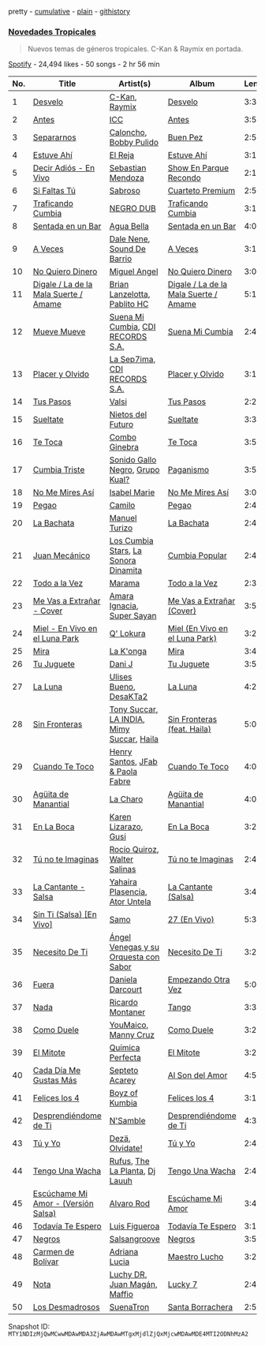 pretty - [cumulative](/playlists/cumulative/37i9dQZF1DXatk5BgNhCd7.md) - [plain](/playlists/plain/37i9dQZF1DXatk5BgNhCd7) - [githistory](https://github.githistory.xyz/mackorone/spotify-playlist-archive/blob/main/playlists/plain/37i9dQZF1DXatk5BgNhCd7)

### [Novedades Tropicales](https://open.spotify.com/playlist/37i9dQZF1DXatk5BgNhCd7)

> Nuevos temas de géneros tropicales\. C\-Kan & Raymix en portada.

[Spotify](https://open.spotify.com/user/spotify) - 24,494 likes - 50 songs - 2 hr 56 min

| No. | Title | Artist(s) | Album | Length |
|---|---|---|---|---|
| 1 | [Desvelo](https://open.spotify.com/track/1PQx9MPARk2DWTxAc1i8bG) | [C\-Kan](https://open.spotify.com/artist/1QhaqxeqF9sipS2gwbEKpu), [Raymix](https://open.spotify.com/artist/0hHT2BH7XTm3ZdZb6CX064) | [Desvelo](https://open.spotify.com/album/18PmOgLMJbv3lT5wqueTrU) | 3:31 |
| 2 | [Antes](https://open.spotify.com/track/5Dsm8etm3LDJaGLUFvWjIi) | [ICC](https://open.spotify.com/artist/66UyAOM9ECEDzsfUm9UXeF) | [Antes](https://open.spotify.com/album/1YyRxwLv0wWtzoGCFoJU6f) | 3:58 |
| 3 | [Separarnos](https://open.spotify.com/track/5A4j5H2BchA1SqYOvQ8I4I) | [Caloncho](https://open.spotify.com/artist/2z3KntXLyEF5Lvz1kpdBoA), [Bobby Pulido](https://open.spotify.com/artist/4EEZg8R3dxbTCCQ1DVWtHg) | [Buen Pez](https://open.spotify.com/album/4M70tDygFtUlnlvmn5qLLV) | 2:58 |
| 4 | [Estuve Ahí](https://open.spotify.com/track/0vj7n8tknwKtbvZQ1ocATb) | [El Reja](https://open.spotify.com/artist/7HSeegdmjLYRJpkOYIaZIW) | [Estuve Ahí](https://open.spotify.com/album/0o0TxliabAYbbhAxeFDYLM) | 3:14 |
| 5 | [Decir Adiós \- En Vivo](https://open.spotify.com/track/3CBdi6o9Egg357jbpxBi60) | [Sebastian Mendoza](https://open.spotify.com/artist/2CEKDXUTkOu4LnGFysySTg) | [Show En Parque Recondo](https://open.spotify.com/album/5olJyfS4YAdQJk6wiNmLDG) | 2:11 |
| 6 | [Si Faltas Tú](https://open.spotify.com/track/5qg6DJXbQTPTGGF5Ft94Oa) | [Sabroso](https://open.spotify.com/artist/4mKTJIb405EHH5GGfIhaeO) | [Cuarteto Premium](https://open.spotify.com/album/5Bzeyk1auK1ebXzNZRnXvz) | 2:59 |
| 7 | [Traficando Cumbia](https://open.spotify.com/track/3rX0nXzioBhff6neZ4mgdb) | [NEGRO DUB](https://open.spotify.com/artist/65VS702SIPGgTpWgTQupMA) | [Traficando Cumbia](https://open.spotify.com/album/1ElZRslDT3uuMMH9bLzkYt) | 3:16 |
| 8 | [Sentada en un Bar](https://open.spotify.com/track/6J2zEFuckFTG4lVT3N3pAv) | [Agua Bella](https://open.spotify.com/artist/4HKgCyUZMpl41vzhVXdhNy) | [Sentada en un Bar](https://open.spotify.com/album/5DyhRSMUR6d8xUb0sjq7zI) | 4:00 |
| 9 | [A Veces](https://open.spotify.com/track/78yuCmFFYrFxr5R0VSBiK7) | [Dale Nene](https://open.spotify.com/artist/6aAiFOA1lqRShfjPE9OPkS), [Sound De Barrio](https://open.spotify.com/artist/6jz0DkcaOtGlaNOA67rzIU) | [A Veces](https://open.spotify.com/album/7AajvaogQUNjc3hrHPEO5V) | 3:14 |
| 10 | [No Quiero Dinero](https://open.spotify.com/track/7ddkLfySvrxyzExSnPp1Jw) | [Miguel Angel](https://open.spotify.com/artist/4XJ0JtGRa6QKkKvaQPrYKL) | [No Quiero Dinero](https://open.spotify.com/album/51s2yUCDhWFxIjJU5bcpwv) | 3:02 |
| 11 | [Digale / La de la Mala Suerte / Amame](https://open.spotify.com/track/68eR0DmlCzIHcXDEYUNKTE) | [Brian Lanzelotta](https://open.spotify.com/artist/6SV6TCY7KVVWmAhnX5WnS3), [Pablito HC](https://open.spotify.com/artist/3VGOer5eApPF1qsyYXlMFT) | [Digale / La de la Mala Suerte / Amame](https://open.spotify.com/album/3lgz4U2hadOJoE7PXPy3eP) | 5:18 |
| 12 | [Mueve Mueve](https://open.spotify.com/track/2af1AicLDMjQZxujDUCl2w) | [Suena Mi Cumbia](https://open.spotify.com/artist/0zIV7hAiPGjZddRKs4K7I3), [CDI RECORDS S.A.](https://open.spotify.com/artist/6RYcrTuVVfidFKu0WKNc5k) | [Suena Mi Cumbia](https://open.spotify.com/album/1M1rVMtUfMc3Fq5jXLNuEc) | 2:46 |
| 13 | [Placer y Olvido](https://open.spotify.com/track/39sQdBAlAzIatOQAJOZSwr) | [La Sep7ima](https://open.spotify.com/artist/4Ci5R3dahfN3wRSGnLEeeW), [CDI RECORDS S.A.](https://open.spotify.com/artist/6RYcrTuVVfidFKu0WKNc5k) | [Placer y Olvido](https://open.spotify.com/album/0Du6RgrVRho0rmYoMfMISS) | 3:13 |
| 14 | [Tus Pasos](https://open.spotify.com/track/47TuuyV39wPgmFp1FOKLLv) | [Valsi](https://open.spotify.com/artist/04vVNmaKhinxxW4eCJIyX7) | [Tus Pasos](https://open.spotify.com/album/1p858a5EAfm1cvDKwXceen) | 2:27 |
| 15 | [Sueltate](https://open.spotify.com/track/1xvtti7zUYEz2DN7OKZIST) | [Nietos del Futuro](https://open.spotify.com/artist/7JIrbjZDpccTaqNKpNKh33) | [Sueltate](https://open.spotify.com/album/5HvjsPwgHIwI8WYkdMBtp2) | 3:39 |
| 16 | [Te Toca](https://open.spotify.com/track/1adw2uT09DJZaEVelWI7fD) | [Combo Ginebra](https://open.spotify.com/artist/2L5b3yHGpn7RQi4wd3vcU2) | [Te Toca](https://open.spotify.com/album/6IxnBwsjpEQKYRbv318wzi) | 3:50 |
| 17 | [Cumbia Triste](https://open.spotify.com/track/0CCxPao2wj4pdtFBnwd4Wg) | [Sonido Gallo Negro](https://open.spotify.com/artist/3lSqMCuyfqugFoibdOCeZo), [Grupo Kual?](https://open.spotify.com/artist/4r880LQXdnpTflv3uqV4kX) | [Paganismo](https://open.spotify.com/album/5hxTo4UiUrc7ayIav0BcU2) | 3:51 |
| 18 | [No Me Mires Así](https://open.spotify.com/track/0gikv397tFOxDdS3LvniqN) | [Isabel Marie](https://open.spotify.com/artist/1i4JicYEjrRhkORObJYf89) | [No Me Mires Así](https://open.spotify.com/album/56XSJKrTtu8k5SfKTlHI2z) | 3:05 |
| 19 | [Pegao](https://open.spotify.com/track/7Dk8r4VR5NoveUvTiCKEXC) | [Camilo](https://open.spotify.com/artist/28gNT5KBp7IjEOQoevXf9N) | [Pegao](https://open.spotify.com/album/2BzQoZdHURkzdFErSQ2Qll) | 2:40 |
| 20 | [La Bachata](https://open.spotify.com/track/5ww2BF9slyYgNOk37BlC4u) | [Manuel Turizo](https://open.spotify.com/artist/0tmwSHipWxN12fsoLcFU3B) | [La Bachata](https://open.spotify.com/album/1TpGeAzOJgAGdPkcWl95r2) | 2:42 |
| 21 | [Juan Mecánico](https://open.spotify.com/track/39ajNFfqmnkpgXRfbMEjv3) | [Los Cumbia Stars](https://open.spotify.com/artist/3vK9K7420aB6FXJ32IDD9t), [La Sonora Dinamita](https://open.spotify.com/artist/13or1Wf6ipcvSIiurZATvw) | [Cumbia Popular](https://open.spotify.com/album/59A0m78pbCoSZU46pKJOMl) | 2:42 |
| 22 | [Todo a la Vez](https://open.spotify.com/track/2tuKnCgbscxmebC7vN9X1i) | [Marama](https://open.spotify.com/artist/4GepMkTgrIZECoCC55vqjW) | [Todo a la Vez](https://open.spotify.com/album/6e724GNtDwcjqCXzbeBlL9) | 2:39 |
| 23 | [Me Vas a Extrañar \- Cover](https://open.spotify.com/track/6u72qlBSKXg9UX8b6uNKN3) | [Amara Ignacia](https://open.spotify.com/artist/6YTu4Ih4tovKGdsq3UCnHa), [Super Sayan](https://open.spotify.com/artist/5UQe5MSvJmfj3cWEZeRFE4) | [Me Vas a Extrañar \(Cover\)](https://open.spotify.com/album/5uQZIr9VNtDjnBFxKHoFFV) | 3:58 |
| 24 | [Miel \- En Vivo en el Luna Park](https://open.spotify.com/track/0k9ctZ5HiC6ksyWDoqSJg1) | [Q' Lokura](https://open.spotify.com/artist/7dlkBH23ERFXxuNoMHq94Y) | [Miel \(En Vivo en el Luna Park\)](https://open.spotify.com/album/4yGVLbQn0mdD0y6mWGPAup) | 3:20 |
| 25 | [Mira](https://open.spotify.com/track/3w292R2aL3DCGnyeOiaLed) | [La K'onga](https://open.spotify.com/artist/3ghRXw2nUEH2THaL82hw8R) | [Mira](https://open.spotify.com/album/5mwAE79BFC6eTViMVWW60k) | 3:48 |
| 26 | [Tu Juguete](https://open.spotify.com/track/2lhnDQIvQmfU8qVbrqJdke) | [Dani J](https://open.spotify.com/artist/3TEhIeweC59okLmqFu6LWv) | [Tu Juguete](https://open.spotify.com/album/2OpJPx9vdWJFMkXNV5iANk) | 3:51 |
| 27 | [La Luna](https://open.spotify.com/track/0HI0sNILJr8YawFrjTK0u6) | [Ulises Bueno](https://open.spotify.com/artist/2UqRkW2wfEkZmyvKyTTv2W), [DesaKTa2](https://open.spotify.com/artist/3UdkBrbQWdMoMPI4XATTC0) | [La Luna](https://open.spotify.com/album/4LIOp0KnsVWjN9r9aIpV1n) | 4:20 |
| 28 | [Sin Fronteras](https://open.spotify.com/track/0EjGZf0b32jCa43xMkEt13) | [Tony Succar](https://open.spotify.com/artist/17S2mEKDY4xHBWCy9kAPzk), [LA INDIA](https://open.spotify.com/artist/3NIZFmehJM8YiGpCdihlck), [Mimy Succar](https://open.spotify.com/artist/1hOnt6Sw9sCHTUbljZwayv), [Haila](https://open.spotify.com/artist/4qaVBTUcoHpMlgf5NpQY7P) | [Sin Fronteras \(feat\. Haila\)](https://open.spotify.com/album/5qgoLsJKKnbHtVpqO4FD4C) | 5:01 |
| 29 | [Cuando Te Toco](https://open.spotify.com/track/5KrZNf2oVTpfyp1X9p4LrG) | [Henry Santos](https://open.spotify.com/artist/1cUfMJtWJXfhTQvYGJQtaF), [JFab & Paola Fabre](https://open.spotify.com/artist/1652mfhXA8ApJ7devxmKds) | [Cuando Te Toco](https://open.spotify.com/album/01wsqbA8Ck8vfThIO3MTVR) | 4:06 |
| 30 | [Agüita de Manantial](https://open.spotify.com/track/5xXo6JSzEPaGjfnCWzg2ic) | [La Charo](https://open.spotify.com/artist/4kAM3B6DtYL1GZVIHBglKK) | [Agüita de Manantial](https://open.spotify.com/album/1JN2arA8WlCoJ8NlTkJCb4) | 4:06 |
| 31 | [En La Boca](https://open.spotify.com/track/5QfymVzQOOlltH1zqxN1N3) | [Karen Lizarazo](https://open.spotify.com/artist/6Xiry0W18NKRSiFwXi4zjV), [Gusi](https://open.spotify.com/artist/7GMRarEViKQmiTUMFZtrfe) | [En La Boca](https://open.spotify.com/album/1VWAwJzs5UkLnsGSfUsmqJ) | 3:27 |
| 32 | [Tú no te Imaginas](https://open.spotify.com/track/6K7ABNdo8uxztJxrBPdmbJ) | [Rocío Quiroz](https://open.spotify.com/artist/43PjjBbR7LawCx75hCbLmn), [Walter Salinas](https://open.spotify.com/artist/6f3f9LAnkwJAeOkxREeZMI) | [Tú no te Imaginas](https://open.spotify.com/album/17HIue6wl9xnB9VLuch9dG) | 2:43 |
| 33 | [La Cantante \- Salsa](https://open.spotify.com/track/2oRVNPpmIy8mD6OUNEhxrd) | [Yahaira Plasencia](https://open.spotify.com/artist/7GEHoJXxJ6wnS8dbgm0b1E), [Ator Untela](https://open.spotify.com/artist/6okWJ07kcCwzho1xSsykc4) | [La Cantante \(Salsa\)](https://open.spotify.com/album/0qJhrTwfh3gty1D0nwgPfB) | 3:43 |
| 34 | [Sin Ti \(Salsa\) \[En Vivo\]](https://open.spotify.com/track/59GD6xrD7tjCXUpbLAvRS4) | [Samo](https://open.spotify.com/artist/68QUssU8KffP7KmgO3Z6Ye) | [27 \(En Vivo\)](https://open.spotify.com/album/6qCSO6t4nDnal2KnnsJeZW) | 5:31 |
| 35 | [Necesito De Ti](https://open.spotify.com/track/6wnhxa2dqL1gSYf0zTuDQy) | [Ángel Venegas y su Orquesta con Sabor](https://open.spotify.com/artist/4gEYOoeFdxOOpuIWuzOigv) | [Necesito De Ti](https://open.spotify.com/album/4RiH6s0BLBVCkdMVkuQMdQ) | 3:23 |
| 36 | [Fuera](https://open.spotify.com/track/34QE9OSoB5EMflRXe6n0uo) | [Daniela Darcourt](https://open.spotify.com/artist/4exGY59juoSimpcH1NiuaR) | [Empezando Otra Vez](https://open.spotify.com/album/3smje1WslrnJuP7fn3PRCK) | 5:05 |
| 37 | [Nada](https://open.spotify.com/track/1RnvVS4OV3nbNxQ9uOnbTu) | [Ricardo Montaner](https://open.spotify.com/artist/4uoz4FUMvpeyGClFTTDBsD) | [Tango](https://open.spotify.com/album/1itx6yO99rGL8cYJGcxAMY) | 3:34 |
| 38 | [Como Duele](https://open.spotify.com/track/3ptfTUrZq8it3KljikCCPr) | [YouMaico](https://open.spotify.com/artist/192QJ1f1rDbTrroEg5rSaf), [Manny Cruz](https://open.spotify.com/artist/3C6PJhao839YVg9YyV16lA) | [Como Duele](https://open.spotify.com/album/5ge3dQLnbFHYb043rtbh5M) | 3:22 |
| 39 | [El Mitote](https://open.spotify.com/track/4F9z7u2hWPCKhuxNwFdtED) | [Química Perfecta](https://open.spotify.com/artist/4x6ZeMvfTkTjfbeBvSoLkh) | [El Mitote](https://open.spotify.com/album/7xNMeo4MJ76PmsX4E8SSLJ) | 3:25 |
| 40 | [Cada Día Me Gustas Más](https://open.spotify.com/track/1oSzomGfT8hnMrynieDABa) | [Septeto Acarey](https://open.spotify.com/artist/5Vz74ibGHBQaUa2ALDOH0v) | [Al Son del Amor](https://open.spotify.com/album/6goR8Q0XST04Tef97Gy1aB) | 4:57 |
| 41 | [Felices los 4](https://open.spotify.com/track/2zkU4teE8FdsR43jYsreiO) | [Boyz of Kumbia](https://open.spotify.com/artist/2HeR4Dpca4cva6SUlEHuEA) | [Felices los 4](https://open.spotify.com/album/4Waceb7C4ILx5c5hFe9i4L) | 3:14 |
| 42 | [Desprendiéndome de Ti](https://open.spotify.com/track/72OnnXSq3LIgaczZSauZfb) | [N'Samble](https://open.spotify.com/artist/7Ksq8BTaGcbM7OgVQi3y8f) | [Desprendiéndome de Ti](https://open.spotify.com/album/2l62A1oukfG7aKAyKBXlgh) | 4:39 |
| 43 | [Tú y Yo](https://open.spotify.com/track/2pOyGffUJGMYMOwBMuGp9A) | [Dezä](https://open.spotify.com/artist/33xFSM46z4vpFiOCtaSct6), [Olvidate!](https://open.spotify.com/artist/7Czvx73uua4PB239Dza1Je) | [Tú y Yo](https://open.spotify.com/album/1nCBjPmIMOl44buXxgJovD) | 2:44 |
| 44 | [Tengo Una Wacha](https://open.spotify.com/track/2qtpkNOrWjnpYXV3K25E8X) | [Rufus](https://open.spotify.com/artist/0o4auvReddtIe2jhGnHj8e), [The La Planta](https://open.spotify.com/artist/4oZolC0sCwCAKqsNXfRlVS), [Dj Lauuh](https://open.spotify.com/artist/1spz7NNmvQQbTAyFxPGKAF) | [Tengo Una Wacha](https://open.spotify.com/album/5XFEpjvZDHlRJJIEZ3Pc3j) | 2:40 |
| 45 | [Escúchame Mi Amor \- \(Versión Salsa\)](https://open.spotify.com/track/3ls8JeVnVqZjgxBUQ6dFmN) | [Alvaro Rod](https://open.spotify.com/artist/5UjFDinYOVndyri7JqzcAP) | [Escúchame Mi Amor](https://open.spotify.com/album/2JLsZ8rCJFCnjNIkepUej0) | 3:45 |
| 46 | [Todavía Te Espero](https://open.spotify.com/track/5N672z43ZiJfvgDwTaCxI0) | [Luis Figueroa](https://open.spotify.com/artist/7waNCUQ1Ne7OoNHgqpgMZ7) | [Todavía Te Espero](https://open.spotify.com/album/3dwEfKKT8IzLbeUlYLeND3) | 3:12 |
| 47 | [Negros](https://open.spotify.com/track/3dg0GReNfVVN5h7H9SPL4h) | [Salsangroove](https://open.spotify.com/artist/6Hw8INToSfJFmHYEeQDFVb) | [Negros](https://open.spotify.com/album/2DxZ1sHIWKuQFMbiEdWLy2) | 3:58 |
| 48 | [Carmen de Bolívar](https://open.spotify.com/track/4FCFK2gd4AuTSMxVNCso8i) | [Adriana Lucia](https://open.spotify.com/artist/5u4ozdMUTJLCJPYkFVoy0o) | [Maestro Lucho](https://open.spotify.com/album/06MO7kElzwx7ET2sc0gN00) | 3:25 |
| 49 | [Nota](https://open.spotify.com/track/63ttGIZTcPc7yRKnGAXlAy) | [Luchy DR](https://open.spotify.com/artist/0SbiXy5hZuC7ZjOXNXygql), [Juan Magán](https://open.spotify.com/artist/1ackd5XprZEkH3McKbQD51), [Maffio](https://open.spotify.com/artist/5RzT7CM6Ot0sh0EHefMicV) | [Lucky 7](https://open.spotify.com/album/3b2Zck8DtLyhMYxUgVDyho) | 2:40 |
| 50 | [Los Desmadrosos](https://open.spotify.com/track/4P9bwndbXBJiFKUmGI5g4a) | [SuenaTron](https://open.spotify.com/artist/52ux0FayVJTKOWSh87mGd4) | [Santa Borrachera](https://open.spotify.com/album/55S9hto7bHXMYiACrb14la) | 2:54 |

Snapshot ID: `MTY1NDIzMjQwMCwwMDAwMDA3ZjAwMDAwMTgxMjdlZjQxMjcwMDAwMDE4MTI2ODNhMzA2`
